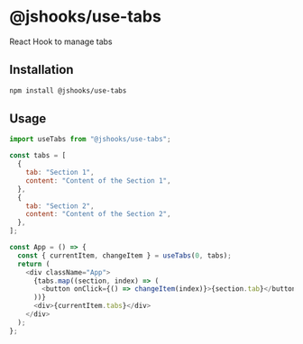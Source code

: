# @jshooks/use-tabs

React Hook to manage tabs

## Installation

```bash
npm install @jshooks/use-tabs
```

## Usage

```js
import useTabs from "@jshooks/use-tabs";

const tabs = [
  {
    tab: "Section 1",
    content: "Content of the Section 1",
  },
  {
    tab: "Section 2",
    content: "Content of the Section 2",
  },
];

const App = () => {
  const { currentItem, changeItem } = useTabs(0, tabs);
  return (
    <div className="App">
      {tabs.map((section, index) => (
        <button onClick={() => changeItem(index)}>{section.tab}</button>
      ))}
      <div>{currentItem.tabs}</div>
    </div>
  );
};
```